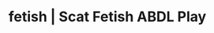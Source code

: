 ---
categories:
- Fantasy Kink
- ASMR Porn
- ASMR Erotica
- Interactive NSFW
- Immersive Erotica
image: /assets/images/1747714123365.webp
layout: post
schema:
  description: Premium adult content featuring ABDL Play, Scat Fetish. High-quality
    images with provocative themes.
  keywords:
  - Mindful Kink
  - Real Couples
  - Femdom
  - ABDL Play
  - Erotic Audiobooks
  - ASMR Erotica
  - Scat Fetish
  name: 1747714123365 | ABDL Play Scat Fetish
  type: VisualArtwork
seo:
  description: Featured content with artistic Scat Fetish, ABDL Play. HD images available.
  keywords: Scat Fetish, ABDL Play
  og_image: /assets/images/1747714123365.webp
  schema_type: VisualArtwork
tags:
- '#fetish'
- ABDL Play
- Scat Fetish
title: fetish | Scat Fetish ABDL Play
---